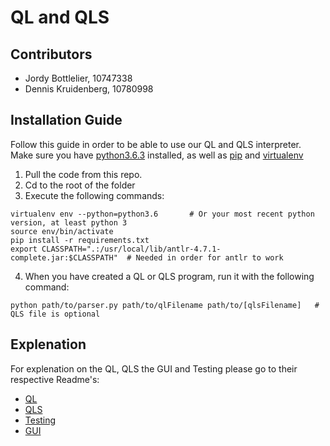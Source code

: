 # QL and QLS
## Contributors
- Jordy Bottlelier, 10747338
- Dennis Kruidenberg, 10780998

## Installation Guide
Follow this guide in order to be able to use our QL and QLS interpreter. Make sure you have [python3.6.3](https://www.python.org/downloads/) installed, as well as [pip](https://pip.pypa.io/en/stable/installing/) and [virtualenv](https://virtualenv.pypa.io/en/stable/installation/)

1. Pull the code from this repo.
2. Cd to the root of the folder
3. Execute the following commands:
```
virtualenv env --python=python3.6		# Or your most recent python version, at least python 3
source env/bin/activate
pip install -r requirements.txt
export CLASSPATH=".:/usr/local/lib/antlr-4.7.1-complete.jar:$CLASSPATH"  # Needed in order for antlr to work
```
4. When you have created a QL or QLS program, run it with the following command:
```
python path/to/parser.py path/to/qlFilename path/to/[qlsFilename]	# QLS file is optional
```

## Explenation
For explenation on the QL, QLS the GUI and Testing please go to their respective Readme's:

- [QL](https://github.com/software-engineering-amsterdam/endless-ql/tree/master/Jordy_Dennis/QL)
- [QLS](https://github.com/software-engineering-amsterdam/endless-ql/tree/master/Jordy_Dennis/QLS)
- [Testing](https://github.com/software-engineering-amsterdam/endless-ql/tree/master/Jordy_Dennis/Testing)
- [GUI](https://github.com/software-engineering-amsterdam/endless-ql/tree/master/Jordy_Dennis/GUI)
